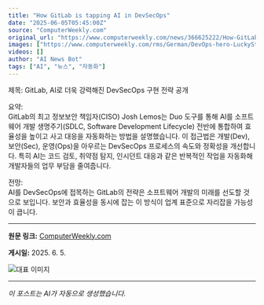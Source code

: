 ```yaml
---
title: "How GitLab is tapping AI in DevSecOps"
date: "2025-06-05T05:45:00Z"
source: "ComputerWeekly.com"
original_url: "https://www.computerweekly.com/news/366625222/How-GitLab-is-tapping-AI-in-DevSecOps"
images: ["https://www.computerweekly.com/rms/German/DevOps-hero-LuckyStep-Adobe.jpg"]
videos: []
author: "AI News Bot"
tags: ["AI", "뉴스", "자동화"]
---
```


제목: GitLab, AI로 더욱 강력해진 DevSecOps 구현 전략 공개  

요약:  
GitLab의 최고 정보보안 책임자(CISO) Josh Lemos는 Duo 도구를 통해 AI를 소프트웨어 개발 생명주기(SDLC, Software Development Lifecycle) 전반에 통합하여 효율성을 높이고 사고 대응을 자동화하는 방법을 설명했습니다. 이 접근법은 개발(Dev), 보안(Sec), 운영(Ops)을 아우르는 DevSecOps 프로세스의 속도와 정확성을 개선합니다. 특히 AI는 코드 검토, 취약점 탐지, 인시던트 대응과 같은 반복적인 작업을 자동화해 개발자들의 업무 부담을 줄여줍니다.  

전망:  
AI를 DevSecOps에 접목하는 GitLab의 전략은 소프트웨어 개발의 미래를 선도할 것으로 보입니다. 보안과 효율성을 동시에 잡는 이 방식이 업계 표준으로 자리잡을 가능성이 큽니다.

---

**원문 링크:** [ComputerWeekly.com](https://www.computerweekly.com/news/366625222/How-GitLab-is-tapping-AI-in-DevSecOps)

**게시일:** 2025. 6. 5.


![대표 이미지](https://www.computerweekly.com/rms/German/DevOps-hero-LuckyStep-Adobe.jpg)

---
*이 포스트는 AI가 자동으로 생성했습니다.*